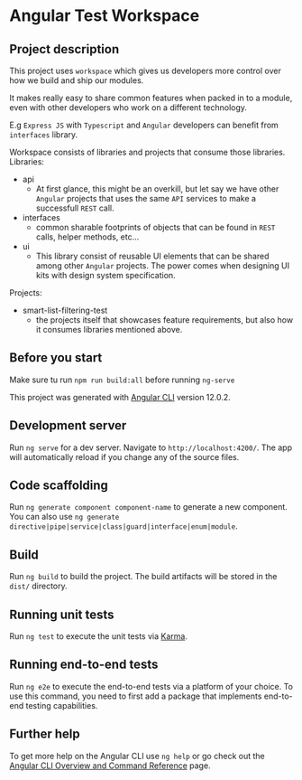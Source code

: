 # Angular Test Workspace

## Project description
This project uses `workspace` which gives us developers more control over how we build and ship our modules.

It makes really easy to share common features when packed in to a module, even with other developers who work on a different technology.

E.g `Express JS` with `Typescript` and `Angular` developers can benefit from `interfaces` library.

Workspace consists of libraries and projects that consume those libraries.
Libraries:
- api
  - At first glance, this might be an overkill, but let say we have other `Angular` projects that uses the same `API` services to make a successfull `REST` call.
- interfaces
  - common sharable footprints of objects that can be found in `REST` calls, helper methods, etc...
- ui
  - This library consist of reusable UI elements that can be shared among other `Angular` projects. The power comes when designing UI kits with design system specification.

Projects:
- smart-list-filtering-test
  - the projects itself that showcases feature requirements, but also how it consumes libraries mentioned above.

## Before you start
Make sure tu run `npm run build:all` before running `ng-serve`

This project was generated with [Angular CLI](https://github.com/angular/angular-cli) version 12.0.2.

## Development server

Run `ng serve` for a dev server. Navigate to `http://localhost:4200/`. The app will automatically reload if you change any of the source files.

## Code scaffolding

Run `ng generate component component-name` to generate a new component. You can also use `ng generate directive|pipe|service|class|guard|interface|enum|module`.

## Build

Run `ng build` to build the project. The build artifacts will be stored in the `dist/` directory.

## Running unit tests

Run `ng test` to execute the unit tests via [Karma](https://karma-runner.github.io).

## Running end-to-end tests

Run `ng e2e` to execute the end-to-end tests via a platform of your choice. To use this command, you need to first add a package that implements end-to-end testing capabilities.

## Further help

To get more help on the Angular CLI use `ng help` or go check out the [Angular CLI Overview and Command Reference](https://angular.io/cli) page.
